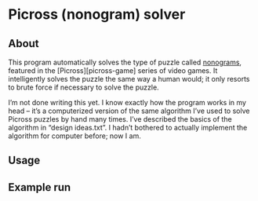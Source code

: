 # Picross (nonogram) solver

## About

This program automatically solves the type of puzzle called [nonograms][nonograms], featured in the [Picross][picross-game] series of video games. It intelligently solves the puzzle the same way a human would; it only resorts to brute force if necessary to solve the puzzle.

[nonograms]: http://en.wikipedia.org/wiki/Nonogram
[picross-series]: http://en.wikipedia.org/wiki/Picross_DS

I’m not done writing this yet. I know exactly how the program works in my head – it’s a computerized version of the same algorithm I’ve used to solve Picross puzzles by hand many times. I’ve described the basics of the algorithm in “design ideas.txt”. I hadn’t bothered to actually implement the algorithm for computer before; now I am.

## Usage

## Example run